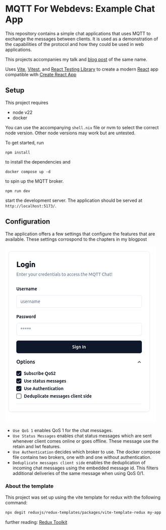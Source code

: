 # MQTT For Webdevs: Example Chat App

This repository contains a simple chat applications that uses MQTT to exchange the messages between clients.
It is used as a demonstration of the capabilities of the protocol and how they could be used in web applications.

This projects accompanies my talk and [blog post](http://sebastian-staffa.eu/posts/mqtt-for-webdevs) of the same name.

Uses [Vite](https://vitejs.dev/), [Vitest](https://vitest.dev/), and [React Testing Library](https://github.com/testing-library/react-testing-library) to create a modern [React](https://react.dev/) app compatible with [Create React App](https://create-react-app.dev/)

## Setup

This project requires

- node v22
- docker

You can use the accompanying `shell.nix` file or nvm to select the correct node version.
Other node versions may work but are untested.

To get started, run

```
npm install
```

to install the dependencies and

```
docker compose up -d
```

to spin up the MQTT broker.

```
npm run dev
```

start the development server. The application should be served at `http://localhost:5173/`.

## Configuration

The application offers a few settings that configure the features that are available. These
settings corrospond to the chapters in my blogpost

![login mask](login.png "Login mask with expanded options")

- `Use QoS 1` enables QoS 1 for the chat messages.
- `Use Status Messages` enables chat status messages which are sent whenever client comes online
  or goes offline. These message use the retain and lwt features.
- `Use Authentication` decides which broker to use. The docker
  compose file contains two brokers, one with and one without authentication.
- `Deduplicate messages client side` enables the deduplication of incoming chat messages using
  the embedded message id. This filters additional deliveries of the same message when using QoS 0/1.

### About the template

This project was set up using the vite template for redux with the following command:

```sh
npx degit reduxjs/redux-templates/packages/vite-template-redux my-app
```

further reading: [Redux Toolkit](https://redux-toolkit.js.org/)
